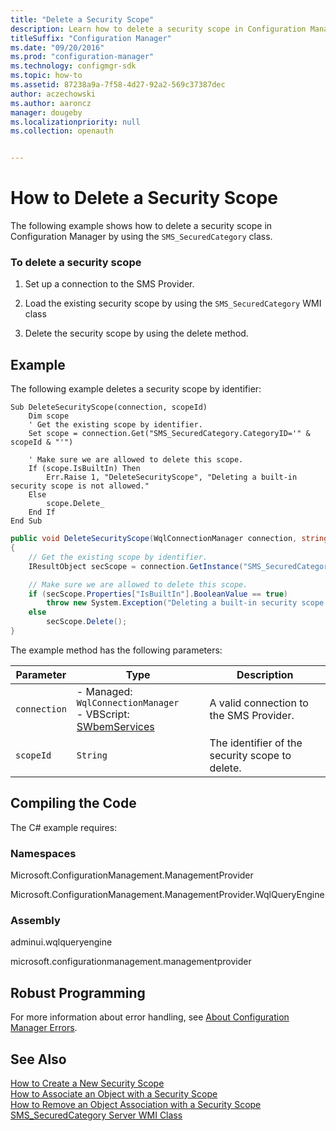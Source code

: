 ```yaml
---
title: "Delete a Security Scope"
description: Learn how to delete a security scope in Configuration Manager by using the SMS_SecuredCategory class.
titleSuffix: "Configuration Manager"
ms.date: "09/20/2016"
ms.prod: "configuration-manager"
ms.technology: configmgr-sdk
ms.topic: how-to
ms.assetid: 87238a9a-7f58-4d27-92a2-569c37387dec
author: aczechowski
ms.author: aaroncz
manager: dougeby
ms.localizationpriority: null
ms.collection: openauth


---
```

# How to Delete a Security Scope
The following example shows how to delete a security scope in Configuration Manager by using the `SMS_SecuredCategory` class.  

### To delete a security scope  

1.  Set up a connection to the SMS Provider.  

2.  Load the existing security scope by using the `SMS_SecuredCategory` WMI class  

3.  Delete the security scope by using the delete method.  

## Example  
 The following example deletes a security scope by identifier:  

```vbs  
Sub DeleteSecurityScope(connection, scopeId)  
    Dim scope  
    ' Get the existing scope by identifier.  
    Set scope = connection.Get("SMS_SecuredCategory.CategoryID='" & scopeId & "'")  

    ' Make sure we are allowed to delete this scope.  
    If (scope.IsBuiltIn) Then  
        Err.Raise 1, "DeleteSecurityScope", "Deleting a built-in security scope is not allowed."  
    Else  
        scope.Delete_  
    End If  
End Sub  
```  

```c#  
public void DeleteSecurityScope(WqlConnectionManager connection, string scopeId)  
{  
    // Get the existing scope by identifier.  
    IResultObject secScope = connection.GetInstance("SMS_SecuredCategory.CategoryID='" + scopeId + "'");  

    // Make sure we are allowed to delete this scope.  
    if (secScope.Properties["IsBuiltIn"].BooleanValue == true)  
        throw new System.Exception("Deleting a built-in security scope is not allowed.");  
    else  
        secScope.Delete();  
}  
```  

 The example method has the following parameters:  

| Parameter | Type | Description |
| --------- | ---- | ----------- |
|`connection`|-   Managed: `WqlConnectionManager`<br />-   VBScript: [SWbemServices](/windows/win32/wmisdk/swbemservices)|A valid connection to the SMS Provider.|  
|`scopeId`|`String`|The identifier of the security scope to delete.|  

## Compiling the Code  
 The C# example requires:  

### Namespaces  
 Microsoft.ConfigurationManagement.ManagementProvider  

 Microsoft.ConfigurationManagement.ManagementProvider.WqlQueryEngine  

### Assembly  
 adminui.wqlqueryengine  

 microsoft.configurationmanagement.managementprovider  

## Robust Programming  
 For more information about error handling, see [About Configuration Manager Errors](../../../../develop/core/understand/about-configuration-manager-errors.md).  

## See Also  
 [How to Create a New Security Scope](../../../../develop/core/servers/configure/how-to-create-a-new-security-scope.md)   
 [How to Associate an Object with a Security Scope](../../../../develop/core/servers/configure/how-to-associate-an-object-with-a-security-scope.md)   
 [How to Remove an Object Association with a Security Scope](../../../../develop/core/servers/configure/how-to-remove-an-object-association-with-a-security-scope.md)   
 [SMS_SecuredCategory Server WMI Class](../../../../develop/reference/core/servers/configure/sms_securedcategory-server-wmi-class.md)
